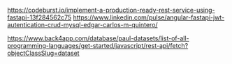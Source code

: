https://codeburst.io/implement-a-production-ready-rest-service-using-fastapi-13f284562c75
https://www.linkedin.com/pulse/angular-fastapi-jwt-autentication-crud-mysql-edgar-carlos-m-quintero/

https://www.back4app.com/database/paul-datasets/list-of-all-programming-languages/get-started/javascript/rest-api/fetch?objectClassSlug=dataset

